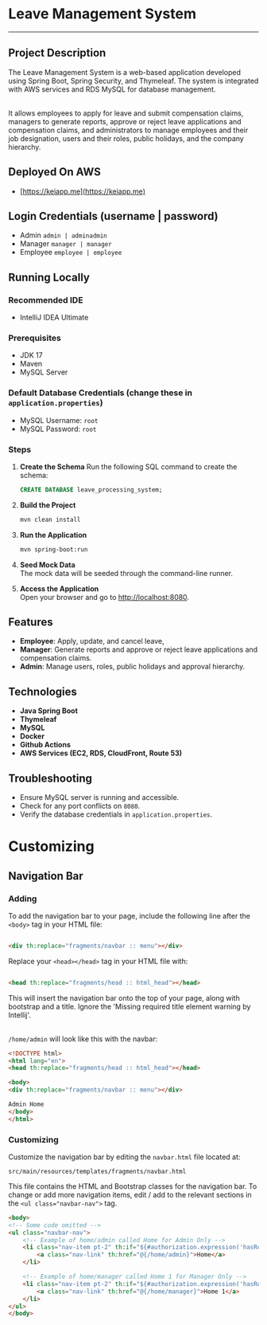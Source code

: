 # Leave Management System

---

## Project Description

The Leave Management System is a web-based application developed using Spring Boot, Spring Security, and Thymeleaf. The
system is integrated with AWS services and RDS MySQL for database management.

<br>
It allows employees to apply for leave and submit compensation claims, managers to generate reports, approve or reject leave applications and 
compensation claims, and administrators to manage employees and their job designation, 
users and their roles, public holidays, and the company hierarchy.

<br>

## Deployed On AWS

- [https://keiapp.me](https://keiapp.me)

## Login Credentials (username | password)

- Admin
  `admin | adminadmin`
- Manager
  `manager | manager`
- Employee
  `employee | employee`

## Running Locally

### Recommended IDE

- IntelliJ IDEA Ultimate

### Prerequisites

- JDK 17
- Maven
- MySQL Server

### Default Database Credentials (change these in `application.properties`)

- MySQL Username: `root`
- MySQL Password: `root`

### Steps

1. **Create the Schema**
   Run the following SQL command to create the schema:
   ```sql
   CREATE DATABASE leave_processing_system;
   ```

2. **Build the Project**
   ```sh
   mvn clean install
   ```

3. **Run the Application**
   ```sh
   mvn spring-boot:run
   ```

4. **Seed Mock Data**<br>
   The mock data will be seeded through the command-line runner.

5. **Access the Application**<br>
   Open your browser and go to [http://localhost:8080](http://localhost:8080).

## Features

- **Employee**: Apply, update, and cancel leave,
- **Manager**: Generate reports and approve or reject leave applications and compensation claims.
- **Admin**: Manage users, roles, public holidays and approval hierarchy.

## Technologies

- **Java Spring Boot**
- **Thymeleaf**
- **MySQL**
- **Docker**
- **Github Actions**
- **AWS Services (EC2, RDS, CloudFront, Route 53)**

## Troubleshooting

- Ensure MySQL server is running and accessible.
- Check for any port conflicts on `8080`.
- Verify the database credentials in `application.properties`.

# Customizing

## Navigation Bar

### Adding

To add the navigation bar to your page, include the following line after the `<body>` tag in your HTML file:

```html

<div th:replace="fragments/navbar :: menu"></div>
```

Replace your `<head></head>` tag in your HTML file with:

```html

<head th:replace="fragments/head :: html_head"></head>
```

This will insert the navigation bar onto the top of your page, along with bootstrap and a title. Ignore the 'Missing
required title element warning by Intellij'.

\
`/home/admin` will look like this with the navbar:

```html
<!DOCTYPE html>
<html lang="en">
<head th:replace="fragments/head :: html_head"></head>

<body>
<div th:replace="fragments/navbar :: menu"></div>

Admin Home
</body>
</html>
```

### Customizing

Customize the navigation bar by editing the `navbar.html` file located at:

```
src/main/resources/templates/fragments/navbar.html
```

This file contains the HTML and Bootstrap classes for the navigation bar.
To change or add more navigation items, edit / add to the relevant sections in the `<ul class="navbar-nav">` tag.

```html
<body>
<!-- Some code omitted -->
<ul class="navbar-nav">
    <!-- Example of home/admin called Home for Admin Only -->
    <li class="nav-item pt-2" th:if="${#authorization.expression('hasRole(''ADMIN'')')}">
        <a class="nav-link" th:href="@{/home/admin}">Home</a>
    </li>

    <!-- Example of home/manager called Home 1 for Manager Only -->
    <li class="nav-item pt-2" th:if="${#authorization.expression('hasRole(''MANAGER'')')}">
        <a class="nav-link" th:href="@{/home/manager}">Home 1</a>
    </li>
</ul>
</body>
```
